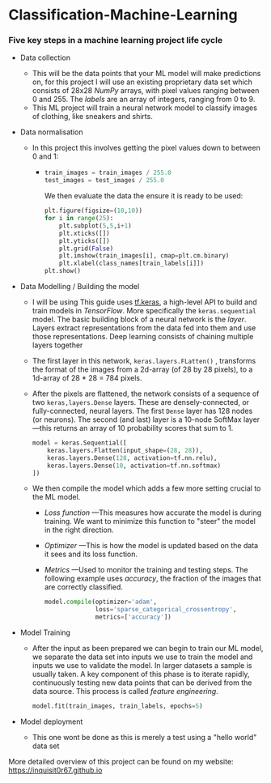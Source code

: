 # Classification-Machine-Learning

### Five key steps in a machine learning project life cycle 

- Data collection 

  - This will be the data points that your ML model will make predictions on, for this project I will use an existing proprietary data set which consists of  28x28 *NumPy* arrays, with pixel values ranging between 0 and 255. The *labels* are an array of integers, ranging from 0 to 9.
  - This ML project will train a neural network model to classify images of clothing, like sneakers and shirts.

- Data normalisation

  - In this project this involves getting the pixel values down to between 0 and 1:

    - ```python
      train_images = train_images / 255.0
      test_images = test_images / 255.0
      ```

       We then evaluate the data the ensure it is ready to be used:

      ```python
      plt.figure(figsize=(10,10))
      for i in range(25):
          plt.subplot(5,5,i+1)
          plt.xticks([])
          plt.yticks([])
          plt.grid(False)
          plt.imshow(train_images[i], cmap=plt.cm.binary)
          plt.xlabel(class_names[train_labels[i]])
      plt.show()
      ```

- Data Modelling / Building the model

  - I will be using This guide uses [tf.keras](https://www.tensorflow.org/guide/keras), a high-level API to build and train models in *TensorFlow*. More specifically the `keras.sequential` model. The basic building block of a neural network is the *layer*. Layers extract representations from the data fed into them and use those representations. Deep learning consists of chaining multiple layers together 

  - The first layer in this network, ` keras.layers.FLatten() ` , transforms the format of the images from a 2d-array (of 28 by 28 pixels), to a 1d-array of 28 * 28 = 784 pixels.

  - After the pixels are flattened, the network consists of a sequence of two `keras,layers.Dense` layers. These are densely-connected, or fully-connected, neural layers. The first `Dense` layer has 128 nodes (or neurons). The second (and last) layer is a 10-node SoftMax layer—this returns an array of 10 probability scores that sum to 1.

    ```python
    model = keras.Sequential([
        keras.layers.Flatten(input_shape=(28, 28)),
        keras.layers.Dense(128, activation=tf.nn.relu),
        keras.layers.Dense(10, activation=tf.nn.softmax)
    ])
    ```

  - We then compile the model which adds a few more setting crucial to the ML model.

    - *Loss function* —This measures how accurate the model is during training. We want to minimize this function to "steer" the model in the right direction.

    - *Optimizer* —This is how the model is updated based on the data it sees and its loss function.

    - *Metrics* —Used to monitor the training and testing steps. The following example uses *accuracy*, the fraction of the images that are correctly classified.

      ```python
      model.compile(optimizer='adam', 
                    loss='sparse_categorical_crossentropy',
                    metrics=['accuracy'])
      ```

- Model Training

  - After the input as been prepared we can begin to train our ML model, we separate the data set into inputs we use to train the model and inputs we use to validate the model. In larger datasets a sample is usually taken. A key component of this phase is to iterate rapidly, continuously testing new data points that can be derived from the data source. This process is called *feature engineering*.

    ```python
    model.fit(train_images, train_labels, epochs=5)
    ```

- Model deployment

  - This one wont be done as this is merely a test using a "hello world" data set



More detailed overview of this project can be found on my website: https://inquisit0r67.github.io
